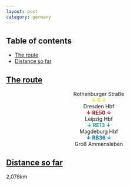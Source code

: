 ```yaml
---
layout: post
category: germany
---
```



## Table of contents
- [The route](#the-route)
- [Distance so far](#distance-so-far)

## [The route](#the-route)

<center> Rothenburger Straße </center>

<center> <span style="color:#ffdd00 "> <b> ↓ 6 ↓ </b> </span> </center>

<center> Dresden Hbf </center>

<center> <span style="color:#b60d1c "> <b> ↓ RE50 ↓ </b> </span> </center>

<center> Leipzig Hbf </center>

<center> <span style="color:#089b87 "> <b> ↓ RE13 ↓ </b> </span> </center>

<center> Magdeburg Hbf </center>

<center> <span style="color:#0077ba "> <b> ↓ RB36 ↓ </b> </span> </center>

<center> Groß Ammensleben </center>


## [Distance so far](#distance-so-far)

2,078km










